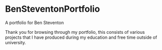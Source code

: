 # BenSteventonPortfolio
A portfolio for Ben Steventon

Thank you for browsing through my portfolio, this consists of various projects that I have produced during my education and free time outside of university.
